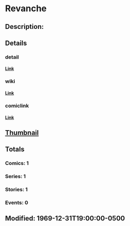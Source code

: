 # Revanche
## Description: 
## Details
### detail
#### [Link](http://marvel.com/characters/1916/revanche?utm_campaign=apiRef&utm_source=225578a89fc76f3d20fbffda5d17a88d)
### wiki
#### [Link](http://marvel.com/universe/Revanche?utm_campaign=apiRef&utm_source=225578a89fc76f3d20fbffda5d17a88d)
### comiclink
#### [Link](http://marvel.com/comics/characters/1011330/revanche?utm_campaign=apiRef&utm_source=225578a89fc76f3d20fbffda5d17a88d)
## [Thumbnail](http://i.annihil.us/u/prod/marvel/i/mg/f/60/4c002e0305708.gif)
## Totals
### Comics: 1
### Series: 1
### Stories: 1
### Events: 0
## Modified: 1969-12-31T19:00:00-0500